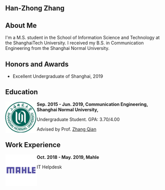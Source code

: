 ## Han-Zhong Zhang


## About Me
I'm a M.S. student in the School of Information Science and Technology at the ShanghaiTech University. I received my B.S. in Communication Engineering from the Shanghai Normal University.


## Honors and Awards
- Excellent Undergraduate of Shanghai, 2019

## Education

<img src="https://github.com/hanchungchang/hanchungchang.github.io/blob/gh-pages/shn.jpg" width = "100" height = "100" div align=left />
<strong>Sep. 2015 - Jun. 2019, Communication Engineering, Shanghai Normal University,</strong>

Undergraduate Student. GPA: 3.70/4.00

Advised by Prof. [Zhang Qian](http://xxjd.shnu.edu.cn/86/8e/c15561a362126/page.htm)


## Work Experience

<img src="https://github.com/hanchungchang/hanchungchang.github.io/blob/gh-pages/mahle.jpg" width = "100" height = "100" div align=left />
<strong>Oct. 2018 - May. 2019, Mahle</strong>

IT Helpdesk
